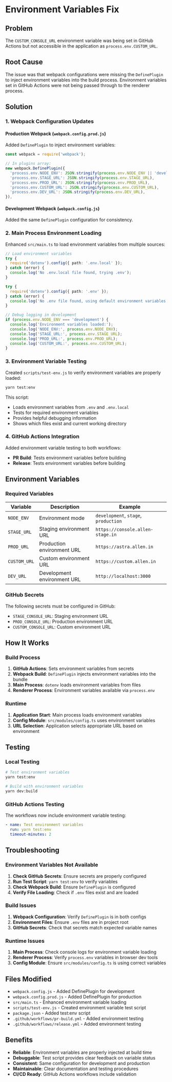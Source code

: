 # Environment Variables Fix

## Problem

The `CUSTOM_CONSOLE_URL` environment variable was being set in GitHub Actions but not accessible in the application as `process.env.CUSTOM_URL`.

## Root Cause

The issue was that webpack configurations were missing the `DefinePlugin` to inject environment variables into the build process. Environment variables set in GitHub Actions were not being passed through to the renderer process.

## Solution

### 1. Webpack Configuration Updates

#### Production Webpack (`webpack.config.prod.js`)

Added `DefinePlugin` to inject environment variables:

```javascript
const webpack = require('webpack');

// In plugins array:
new webpack.DefinePlugin({
  'process.env.NODE_ENV': JSON.stringify(process.env.NODE_ENV || 'development'),
  'process.env.STAGE_URL': JSON.stringify(process.env.STAGE_URL),
  'process.env.PROD_URL': JSON.stringify(process.env.PROD_URL),
  'process.env.CUSTOM_URL': JSON.stringify(process.env.CUSTOM_URL),
  'process.env.DEV_URL': JSON.stringify(process.env.DEV_URL),
}),
```

#### Development Webpack (`webpack.config.js`)

Added the same `DefinePlugin` configuration for consistency.

### 2. Main Process Environment Loading

Enhanced `src/main.ts` to load environment variables from multiple sources:

```typescript
// Load environment variables
try {
  require('dotenv').config({ path: '.env.local' });
} catch (error) {
  console.log('No .env.local file found, trying .env');
}

try {
  require('dotenv').config({ path: '.env' });
} catch (error) {
  console.log('No .env file found, using default environment variables');
}

// Debug logging in development
if (process.env.NODE_ENV === 'development') {
  console.log('Environment variables loaded:');
  console.log('NODE_ENV:', process.env.NODE_ENV);
  console.log('STAGE_URL:', process.env.STAGE_URL);
  console.log('PROD_URL:', process.env.PROD_URL);
  console.log('CUSTOM_URL:', process.env.CUSTOM_URL);
}
```

### 3. Environment Variable Testing

Created `scripts/test-env.js` to verify environment variables are properly loaded:

```bash
yarn test:env
```

This script:

- Loads environment variables from `.env` and `.env.local`
- Tests for required environment variables
- Provides helpful debugging information
- Shows which files exist and current working directory

### 4. GitHub Actions Integration

Added environment variable testing to both workflows:

- **PR Build**: Tests environment variables before building
- **Release**: Tests environment variables before building

## Environment Variables

### Required Variables

| Variable     | Description                 | Example                              |
| ------------ | --------------------------- | ------------------------------------ |
| `NODE_ENV`   | Environment mode            | `development`, `stage`, `production` |
| `STAGE_URL`  | Staging environment URL     | `https://console.allen-stage.in`     |
| `PROD_URL`   | Production environment URL  | `https://astra.allen.in`             |
| `CUSTOM_URL` | Custom environment URL      | `https://custom.allen.in`            |
| `DEV_URL`    | Development environment URL | `http://localhost:3000`              |

### GitHub Secrets

The following secrets must be configured in GitHub:

- `STAGE_CONSOLE_URL`: Staging environment URL
- `PROD_CONSOLE_URL`: Production environment URL
- `CUSTOM_CONSOLE_URL`: Custom environment URL

## How It Works

### Build Process

1. **GitHub Actions**: Sets environment variables from secrets
2. **Webpack Build**: `DefinePlugin` injects environment variables into the bundle
3. **Main Process**: `dotenv` loads environment variables from files
4. **Renderer Process**: Environment variables available via `process.env`

### Runtime

1. **Application Start**: Main process loads environment variables
2. **Config Module**: `src/modules/config.ts` uses environment variables
3. **URL Selection**: Application selects appropriate URL based on environment

## Testing

### Local Testing

```bash
# Test environment variables
yarn test:env

# Build with environment variables
yarn dev:build
```

### GitHub Actions Testing

The workflows now include environment variable testing:

```yaml
- name: Test environment variables
  run: yarn test:env
  timeout-minutes: 2
```

## Troubleshooting

### Environment Variables Not Available

1. **Check GitHub Secrets**: Ensure secrets are properly configured
2. **Run Test Script**: `yarn test:env` to verify variables
3. **Check Webpack Build**: Ensure `DefinePlugin` is configured
4. **Verify File Loading**: Check if `.env` files exist and are loaded

### Build Issues

1. **Webpack Configuration**: Verify `DefinePlugin` is in both configs
2. **Environment Files**: Ensure `.env` files are in project root
3. **GitHub Secrets**: Check that secrets match expected variable names

### Runtime Issues

1. **Main Process**: Check console logs for environment variable loading
2. **Renderer Process**: Verify `process.env` variables in browser dev tools
3. **Config Module**: Ensure `src/modules/config.ts` is using correct variables

## Files Modified

- `webpack.config.js` - Added DefinePlugin for development
- `webpack.config.prod.js` - Added DefinePlugin for production
- `src/main.ts` - Enhanced environment variable loading
- `scripts/test-env.js` - Created environment variable test script
- `package.json` - Added test:env script
- `.github/workflows/pr-build.yml` - Added environment testing
- `.github/workflows/release.yml` - Added environment testing

## Benefits

- **Reliable**: Environment variables are properly injected at build time
- **Debuggable**: Test script provides clear feedback on variable status
- **Consistent**: Same configuration for development and production
- **Maintainable**: Clear documentation and testing procedures
- **CI/CD Ready**: GitHub Actions workflows include validation

